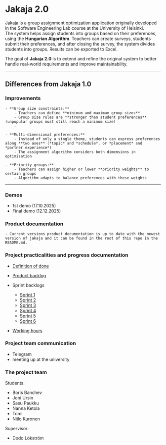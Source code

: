 # Jakaja 2.0

Jakaja is a group assignment optimization application originally developed in the Software Engineering Lab course at the University of Helsinki.  
The system helps assign students into groups based on their preferences, using the **Hungarian Algorithm**. Teachers can create surveys, students submit their preferences, and after closing the survey, the system divides students into groups. Results can be exported to Excel.

The goal of **Jakaja 2.0** is to extend and refine the original system to better handle real-world requirements and improve maintainability.

---

## Differences from Jakaja 1.0

### Improvements

    - **Group size constraints:**
        - Teachers can define **minimum and maximum group sizes**
        - Group size rules are **stronger than student preferences** (unpopular groups must still reach a minimum size)
        -

    - **Multi-dimensional preferences:**
        - Instead of only a single theme, students can express preferences along **two axes** (*topic* and *schedule*, or *placement* and *partner experience*)
        - The assignment algorithm considers both dimensions in optimization

    - **Priority groups:**
        - Teachers can assign higher or lower **priority weights** to certain groups
        - Algorithm adapts to balance preferences with these weights

---

### Demos

- 1st demo (17.10.2025)
- Final demo (12.12.2025)

### Product documentation

    - Current versions product documentation is up to date with the newest version of jakaja and it can be found in the root of this repo in the README.md.

### Project practicalities and progress documentation

- [Definition of done](!)
- [Product backlog](!)
- Sprint backlogs

  - [Sprint 1](!)
  - [Sprint 2](!)
  - [Sprint 3](!)
  - [Sprint 4](!)
  - [Sprint 5](!)
  - [Sprint 6](!)

- [Working hours](!)

### Project team communication

- Telegram
- meeting up at the university

### The project team

Students:

- Boris Banchev
- Joni Ursin
- Sasu Paukku
- Nanna Ketola
- Tomi
- Niilo Kuronen

Supervisor:

- Dodo Lökström
